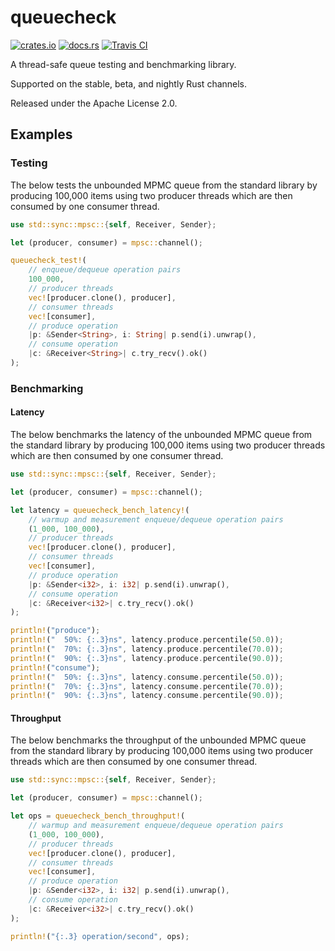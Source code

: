 # queuecheck

[![crates.io](https://img.shields.io/crates/v/queuecheck.svg)](https://crates.io/crates/queuecheck)
[![docs.rs](https://docs.rs/queuecheck/badge.svg)](https://docs.rs/queuecheck)
[![Travis CI](https://travis-ci.org/KyleMayes/queuecheck.svg?branch=master)](https://travis-ci.org/KyleMayes/queuecheck)

A thread-safe queue testing and benchmarking library.

Supported on the stable, beta, and nightly Rust channels.

Released under the Apache License 2.0.

## Examples

### Testing

The below tests the unbounded MPMC queue from the standard library by producing 100,000 items using two producer threads which are then consumed by one consumer thread.

```rust
use std::sync::mpsc::{self, Receiver, Sender};

let (producer, consumer) = mpsc::channel();

queuecheck_test!(
    // enqueue/dequeue operation pairs
    100_000,
    // producer threads
    vec![producer.clone(), producer],
    // consumer threads
    vec![consumer],
    // produce operation
    |p: &Sender<String>, i: String| p.send(i).unwrap(),
    // consume operation
    |c: &Receiver<String>| c.try_recv().ok()
);
```

### Benchmarking

#### Latency

The below benchmarks the latency of the unbounded MPMC queue from the standard library by producing 100,000 items using two producer threads which are then consumed by one consumer thread.

```rust
use std::sync::mpsc::{self, Receiver, Sender};

let (producer, consumer) = mpsc::channel();

let latency = queuecheck_bench_latency!(
    // warmup and measurement enqueue/dequeue operation pairs
    (1_000, 100_000),
    // producer threads
    vec![producer.clone(), producer],
    // consumer threads
    vec![consumer],
    // produce operation
    |p: &Sender<i32>, i: i32| p.send(i).unwrap(),
    // consume operation
    |c: &Receiver<i32>| c.try_recv().ok()
);

println!("produce");
println!("  50%: {:.3}ns", latency.produce.percentile(50.0));
println!("  70%: {:.3}ns", latency.produce.percentile(70.0));
println!("  90%: {:.3}ns", latency.produce.percentile(90.0));
println!("consume");
println!("  50%: {:.3}ns", latency.consume.percentile(50.0));
println!("  70%: {:.3}ns", latency.consume.percentile(70.0));
println!("  90%: {:.3}ns", latency.consume.percentile(90.0));
```

#### Throughput

The below benchmarks the throughput of the unbounded MPMC queue from the standard library by producing 100,000 items using two producer threads which are then consumed by one consumer thread.

```rust
use std::sync::mpsc::{self, Receiver, Sender};

let (producer, consumer) = mpsc::channel();

let ops = queuecheck_bench_throughput!(
    // warmup and measurement enqueue/dequeue operation pairs
    (1_000, 100_000),
    // producer threads
    vec![producer.clone(), producer],
    // consumer threads
    vec![consumer],
    // produce operation
    |p: &Sender<i32>, i: i32| p.send(i).unwrap(),
    // consume operation
    |c: &Receiver<i32>| c.try_recv().ok()
);

println!("{:.3} operation/second", ops);
```
